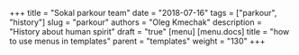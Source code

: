 +++
    title = "Sokal parkour team"
    date = "2018-07-16"
    tags = ["parkour", "history"]
    slug = "parkour"
    authors = "Oleg Kmechak"
    description = "History about human spirit"
    draft = "true"
    [menu] 
        [menu.docs]
            title = "how to use menus in templates"
            parent = "templates"
            weight = "130"
+++